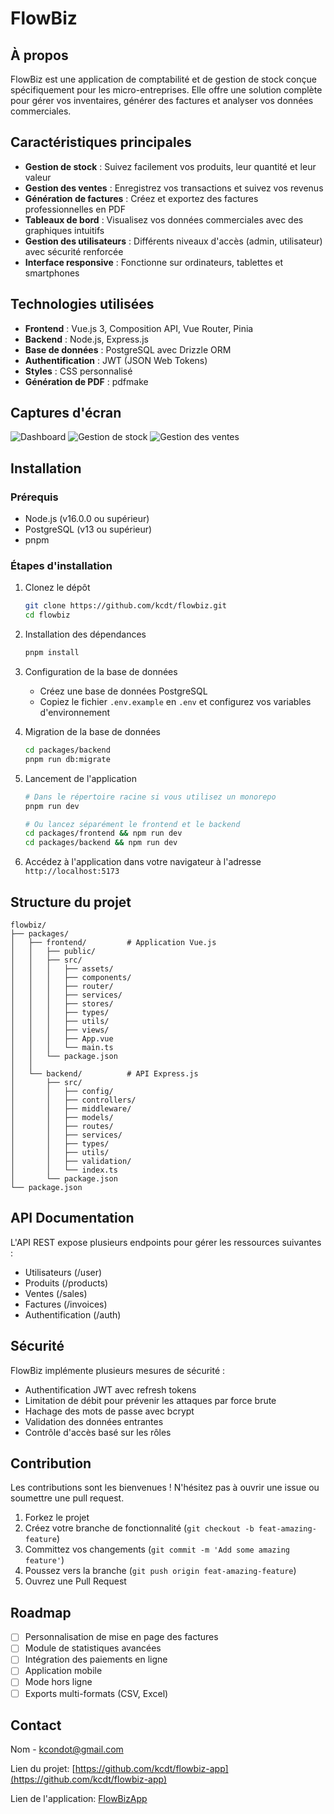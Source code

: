 # FlowBiz
## À propos

FlowBiz est une application de comptabilité et de gestion de stock conçue spécifiquement pour les micro-entreprises. Elle offre une solution complète pour gérer vos inventaires, générer des factures et analyser vos données commerciales.

## Caractéristiques principales

- **Gestion de stock** : Suivez facilement vos produits, leur quantité et leur valeur
- **Gestion des ventes** : Enregistrez vos transactions et suivez vos revenus
- **Génération de factures** : Créez et exportez des factures professionnelles en PDF
- **Tableaux de bord** : Visualisez vos données commerciales avec des graphiques intuitifs
- **Gestion des utilisateurs** : Différents niveaux d'accès (admin, utilisateur) avec sécurité renforcée
- **Interface responsive** : Fonctionne sur ordinateurs, tablettes et smartphones

## Technologies utilisées

- **Frontend** : Vue.js 3, Composition API, Vue Router, Pinia
- **Backend** : Node.js, Express.js
- **Base de données** : PostgreSQL avec Drizzle ORM
- **Authentification** : JWT (JSON Web Tokens)
- **Styles** : CSS personnalisé
- **Génération de PDF** : pdfmake

## Captures d'écran

![Dashboard](./packages/frontend/src/assets/images/ecran-dashboard-app.png)
![Gestion de stock](./packages/frontend/src/assets/images/ecran-inventaire-feature.webp)
![Gestion des ventes](./packages/frontend/src/assets/images/ecran-ventes-feature.webp)

## Installation

### Prérequis

- Node.js (v16.0.0 ou supérieur)
- PostgreSQL (v13 ou supérieur)
- pnpm

### Étapes d'installation

1. Clonez le dépôt
   ```bash
   git clone https://github.com/kcdt/flowbiz.git
   cd flowbiz
   ```

2. Installation des dépendances
   ```bash
   pnpm install
   ```

3. Configuration de la base de données
   - Créez une base de données PostgreSQL
   - Copiez le fichier `.env.example` en `.env` et configurez vos variables d'environnement

4. Migration de la base de données
   ```bash
   cd packages/backend
   pnpm run db:migrate
   ```

5. Lancement de l'application
   ```bash
   # Dans le répertoire racine si vous utilisez un monorepo
   pnpm run dev
   
   # Ou lancez séparément le frontend et le backend
   cd packages/frontend && npm run dev
   cd packages/backend && npm run dev
   ```

6. Accédez à l'application dans votre navigateur à l'adresse `http://localhost:5173`

## Structure du projet

```
flowbiz/
├── packages/
│   ├── frontend/         # Application Vue.js
│   │   ├── public/
│   │   ├── src/
│   │   │   ├── assets/
│   │   │   ├── components/
│   │   │   ├── router/
│   │   │   ├── services/
│   │   │   ├── stores/
│   │   │   ├── types/
│   │   │   ├── utils/
│   │   │   ├── views/
│   │   │   ├── App.vue
│   │   │   └── main.ts
│   │   └── package.json
│   │
│   └── backend/          # API Express.js
│       ├── src/
│       │   ├── config/
│       │   ├── controllers/
│       │   ├── middleware/
│       │   ├── models/
│       │   ├── routes/
│       │   ├── services/
│       │   ├── types/
│       │   ├── utils/
│       │   ├── validation/
│       │   └── index.ts
│       └── package.json
└── package.json
```

## API Documentation

L'API REST expose plusieurs endpoints pour gérer les ressources suivantes :
- Utilisateurs (/user)
- Produits (/products)
- Ventes (/sales)
- Factures (/invoices)
- Authentification (/auth)

## Sécurité

FlowBiz implémente plusieurs mesures de sécurité :
- Authentification JWT avec refresh tokens
- Limitation de débit pour prévenir les attaques par force brute
- Hachage des mots de passe avec bcrypt
- Validation des données entrantes
- Contrôle d'accès basé sur les rôles

## Contribution

Les contributions sont les bienvenues ! N'hésitez pas à ouvrir une issue ou soumettre une pull request.

1. Forkez le projet
2. Créez votre branche de fonctionnalité (`git checkout -b feat-amazing-feature`)
3. Committez vos changements (`git commit -m 'Add some amazing feature'`)
4. Poussez vers la branche (`git push origin feat-amazing-feature`)
5. Ouvrez une Pull Request

## Roadmap

- [ ] Personnalisation de mise en page des factures
- [ ] Module de statistiques avancées
- [ ] Intégration des paiements en ligne
- [ ] Application mobile
- [ ] Mode hors ligne
- [ ] Exports multi-formats (CSV, Excel)

## Contact

Nom - [kcondot@gmail.com](mailto:kcondot@gmail.com)

Lien du projet: [https://github.com/kcdt/flowbiz-app](https://github.com/kcdt/flowbiz-app)

Lien de l'application: [FlowBizApp](https://flowbiz-app-frontend.vercel.app/)